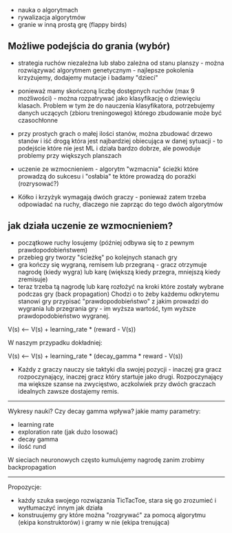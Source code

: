 - nauka o algorytmach
- rywalizacja algorytmów
- granie w inną prostą grę (flappy birds)


## Możliwe podejścia do grania (wybór)

- strategia ruchów niezależna lub słabo zależna od stanu planszy - można rozwiązywać algorytmem genetycznym - najlepsze pokolenia krzyżujemy, dodajemy mutacje i badamy "dzieci"
- ponieważ mamy skończoną liczbę dostępnych ruchów (max 9 możliwości) - można rozpatrywać jako klasyfikację o dziewięciu klasach. Problem w tym że do nauczenia klasyfikatora, potrzebujemy danych uczących (zbioru treningowego) którego zbudowanie może być czasochłonne
- przy prostych grach o małej ilości stanów, można zbudować drzewo stanów i iść drogą która jest najbardziej obiecująca w danej sytuacji - to podejście które nie jest ML i działa bardzo dobrze, ale powoduje problemy przy większych planszach
- uczenie ze wzmocnieniem - algorytm "wzmacnia" ścieżki które prowadzą do sukcesu i "osłabia" te które prowadzą do porażki (rozrysować?)

- Kółko i krzyżyk wymagają dwóch graczy - ponieważ zatem trzeba odpowiadać na ruchy, dlaczego nie zaprząc do tego dwóch algorytmów 


## jak działa uczenie ze wzmocnieniem?

- początkowe ruchy losujemy (później odbywa się to z pewnym prawdopodobieństwem)
- przebieg gry tworzy "ścieżkę" po kolejnych stanach gry
- gra kończy się wygraną, remisem lub przegraną - gracz otrzymuje nagrodę (kiedy wygra) lub karę (większą kiedy przegra, mniejszą kiedy zremisuje)
- teraz trzeba tą nagrodę lub karę rozłożyć na kroki które zostały wybrane podczas gry (back propagation) Chodzi o to żeby każdemu odkrytemu stanowi gry przypisać "prawdopodobieństwo" z jakim prowadzi do wygrania lub przegrania gry - im wyższa wartość, tym wyższe prawdopodobieństwo wygranej. 

V(s) <-- V(s) + learning_rate * (reward - V(s))

W naszym przypadku dokładniej:

V(s) <-- V(s) + learning_rate * (decay_gamma * reward - V(s))

- Każdy z graczy nauczy sie taktyki dla swojej pozycji - inaczej gra gracz rozpoczynający, inaczej gracz który startuje jako drugi. Rozpoczynający ma większe szanse na zwycięstwo, aczkolwiek przy dwóch graczach idealnych zawsze dostajemy remis.

--------

Wykresy nauki?
Czy decay gamma wpływa?
jakie mamy parametry:
- learning rate
- exploration rate (jak dużo losować)
- decay gamma
- ilość rund

W sieciach neuronowych często kumulujemy nagrodę zanim zrobimy backpropagation

------------

Propozycje:
- każdy szuka swojego rozwiązania TicTacToe, stara się go zrozumieć i wytłumaczyć innym jak działa
- konstruujemy gry które można "rozgrywać" za pomocą algorytmu (ekipa konstruktorów) i gramy w nie (ekipa trenująca)

